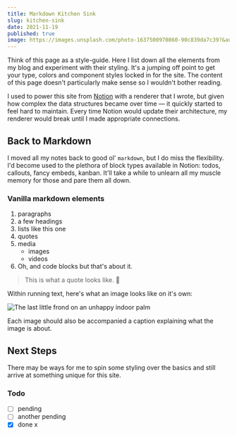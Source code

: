 ```yaml
---
title: Markdown Kitchen Sink
slug: kitchen-sink
date: 2021-11-19
published: true
image: https://images.unsplash.com/photo-1637500970860-90c839da7c39?&auto=format&fit=crop&w=1200&q=80
---
```


Think of this page as a style-guide. Here I list down all the elements from my blog and experiment with their styling. It's a jumping off point to get your type, colors and component styles locked in for the site. The content of this page doesn't particularly make sense so I wouldn't bother reading.

<!--excerpt-->

I used to power this site from [Notion](https://www.notion.so) with a renderer that I wrote, but given how complex the data structures became over time — it quickly started to feel hard to maintain. Every time Notion would update their architecture, my renderer would break until I made appropriate connections.

## Back to Markdown

I moved all my notes back to good ol' `markdown`, but I do miss the flexibility. I'd become used to the plethora of block types available in Notion: todos, callouts, fancy embeds, kanban. It'll take a while to unlearn all my muscle memory for those and pare them all down.

### Vanilla markdown elements

1. paragraphs
2. a few headings
3. lists like this one
4. quotes
5. media
    - images
    - videos
6. Oh, and code blocks but that's about it.

> This is what a quote looks like. 🧱

Within running text, here's what an image looks like on it's own:

![The last little frond on an unhappy indoor palm](https://res.cloudinary.com/clearlysid/image/upload/v1638008318/photo-1516825513084-7a3397fcd108_clmwnx.jpg)

Each image should also be accompanied a caption explaining what the image is about.

## Next Steps

There may be ways for me to spin some styling over the basics and still arrive at something unique for this site.

### Todo

-   [ ] pending
-   [ ] another pending
-   [x] done x
